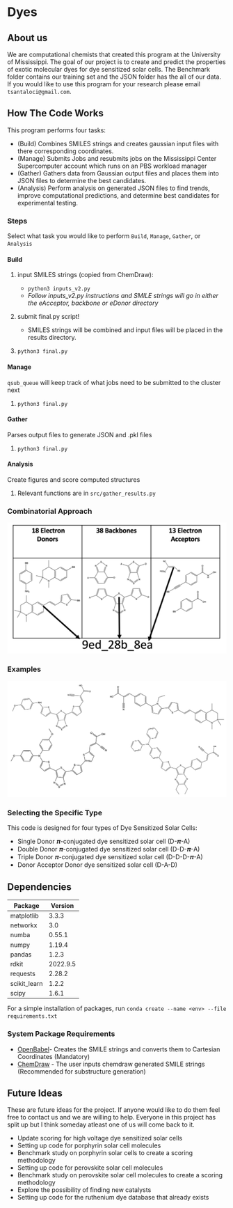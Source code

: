 # Dyes

## About us

We are computational chemists that created this program at the University of
Mississippi. The goal of our project is to create and predict the properties of
exotic molecular dyes for dye sensitized solar cells. The Benchmark folder
contains our training set and the JSON folder has the all of our data. If you
would like to use this program for your research please email
`tsantaloci@gmail.com`.

## How The Code Works

This program performs four tasks:

- (Build) Combines SMILES strings and creates gaussian input files with there corresponding coordinates.
- (Manage) Submits Jobs and resubmits jobs on the Mississippi Center Supercomputer account which runs on an PBS workload manager
- (Gather) Gathers data from Gaussian output files and places them into JSON files to determine the best candidates.
- (Analysis) Perform analysis on generated JSON files to find trends, improve
  computational predictions, and determine best candidates for experimental
  testing.

### Steps

Select what task you would like to perform `Build`, `Manage`, `Gather`, or `Analysis`

<!-- (We need to figure out where to put these options) -->

#### Build

1. input SMILES strings (copied from ChemDraw):

   - `python3 inputs_v2.py`
   - _Follow inputs_v2.py instructions and SMILE strings will go in either the eAcceptor, backbone or eDonor directory_

2. submit final.py script!
   - SMILES strings will be combined and input files will be placed in the results directory.
3. `python3 final.py`

#### Manage

`qsub_queue` will keep track of what jobs need to be submitted to the cluster next

1. `python3 final.py`

#### Gather

Parses output files to generate JSON and .pkl files

1. `python3 final.py`

#### Analysis

Create figures and score computed structures

1. Relevant functions are in `src/gather_results.py`

### Combinatorial Approach

![Example](https://github.com/Awallace3/Dyes/blob/main/Example_image.png)

### Examples

![Example Structures](https://github.com/Awallace3/Dyes/blob/main/Example_Structs.png)

### Selecting the Specific Type

This code is designed for four types of Dye Sensitized Solar Cells:

- Single Donor 𝝅-conjugated dye sensitized solar cell (D-𝝅-A)
- Double Donor 𝝅-conjugated dye sensitized solar cell (D-D-𝝅-A)
- Triple Donor 𝝅-conjugated dye sensitized solar cell (D-D-D-𝝅-A)
- Donor Acceptor Donor dye sensitized solar cell (D-A-D)

## Dependencies

| Package      | Version  |
| ------------ | -------- |
| matplotlib   | 3.3.3    |
| networkx     | 3.0      |
| numba        | 0.55.1   |
| numpy        | 1.19.4   |
| pandas       | 1.2.3    |
| rdkit        | 2022.9.5 |
| requests     | 2.28.2   |
| scikit_learn | 1.2.2    |
| scipy        | 1.6.1    |

For a simple installation of packages, run `conda create --name <env> --file requirements.txt`

### System Package Requirements

- [OpenBabel](https://openbabel.org/docs/dev/Installation/install.html)- Creates the SMILE strings and converts them to Cartesian Coordinates (Mandatory)
- [ChemDraw](https://perkinelmerinformatics.com/products/research/chemdraw) - The user inputs chemdraw generated SMILE strings (Recommended for substructure generation)

## Future Ideas

These are future ideas for the project. If anyone would like to do them feel free to contact us and we are willing to help. Everyone in this project has split up but I think someday atleast one of us will come back to it.

- Update scoring for high voltage dye sensitized solar cells
- Setting up code for porphyrin solar cell molecules
- Benchmark study on porphyrin solar cells to create a scoring methodology
- Setting up code for perovskite solar cell molecules
- Benchmark study on perovskite solar cell molecules to create a scoring methodology
- Explore the possibility of finding new catalysts
- Setting up code for the ruthenium dye database that already exists
